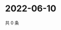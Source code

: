 # 2022-06-10

共 0 条

<!-- BEGIN WEIBO -->
<!-- 最后更新时间 Fri Jun 10 2022 19:13:35 GMT+0800 (China Standard Time) -->

<!-- END WEIBO -->
